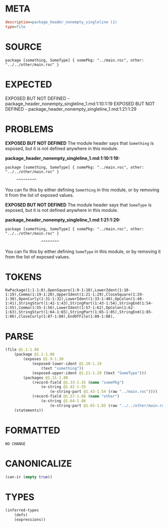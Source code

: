 # META
~~~ini
description=package_header_nonempty_singleline (1)
type=file
~~~
# SOURCE
~~~roc
package [something, SomeType] { somePkg: "../main.roc", other: "../../other/main.roc" }
~~~
# EXPECTED
EXPOSED BUT NOT DEFINED - package_header_nonempty_singleline_1.md:1:10:1:19
EXPOSED BUT NOT DEFINED - package_header_nonempty_singleline_1.md:1:21:1:29
# PROBLEMS
**EXPOSED BUT NOT DEFINED**
The module header says that `Something` is exposed, but it is not defined anywhere in this module.

**package_header_nonempty_singleline_1.md:1:10:1:19:**
```roc
package [something, SomeType] { somePkg: "../main.roc", other: "../../other/main.roc" }
```
         ^^^^^^^^^
You can fix this by either defining `Something` in this module, or by removing it from the list of exposed values.

**EXPOSED BUT NOT DEFINED**
The module header says that `SomeType` is exposed, but it is not defined anywhere in this module.

**package_header_nonempty_singleline_1.md:1:21:1:29:**
```roc
package [something, SomeType] { somePkg: "../main.roc", other: "../../other/main.roc" }
```
                    ^^^^^^^^
You can fix this by either defining `SomeType` in this module, or by removing it from the list of exposed values.

# TOKENS
~~~zig
KwPackage(1:1-1:8),OpenSquare(1:9-1:10),LowerIdent(1:10-1:19),Comma(1:19-1:20),UpperIdent(1:21-1:29),CloseSquare(1:29-1:30),OpenCurly(1:31-1:32),LowerIdent(1:33-1:40),OpColon(1:40-1:41),StringStart(1:42-1:43),StringPart(1:43-1:54),StringEnd(1:54-1:55),Comma(1:55-1:56),LowerIdent(1:57-1:62),OpColon(1:62-1:63),StringStart(1:64-1:65),StringPart(1:65-1:85),StringEnd(1:85-1:86),CloseCurly(1:87-1:88),EndOfFile(1:88-1:88),
~~~
# PARSE
~~~clojure
(file @1.1-1.88
	(package @1.1-1.88
		(exposes @1.9-1.30
			(exposed-lower-ident @1.10-1.19
				(text "something"))
			(exposed-upper-ident @1.21-1.29 (text "SomeType")))
		(packages @1.31-1.88
			(record-field @1.33-1.55 (name "somePkg")
				(e-string @1.42-1.55
					(e-string-part @1.43-1.54 (raw "../main.roc"))))
			(record-field @1.57-1.86 (name "other")
				(e-string @1.64-1.86
					(e-string-part @1.65-1.85 (raw "../../other/main.roc"))))))
	(statements))
~~~
# FORMATTED
~~~roc
NO CHANGE
~~~
# CANONICALIZE
~~~clojure
(can-ir (empty true))
~~~
# TYPES
~~~clojure
(inferred-types
	(defs)
	(expressions))
~~~
